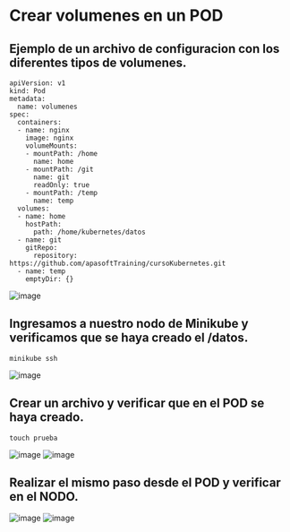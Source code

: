 # Crear volumenes en un POD
## Ejemplo de un archivo de configuracion con los diferentes tipos de volumenes.
```
apiVersion: v1
kind: Pod
metadata:
  name: volumenes
spec:
  containers:
  - name: nginx
    image: nginx
    volumeMounts:
    - mountPath: /home
      name: home
    - mountPath: /git
      name: git
      readOnly: true
    - mountPath: /temp
      name: temp
  volumes:
  - name: home
    hostPath:
      path: /home/kubernetes/datos
  - name: git
    gitRepo:
      repository: https://github.com/apasoftTraining/cursoKubernetes.git
  - name: temp
    emptyDir: {}
```
![image](https://github.com/user-attachments/assets/09f1959d-17c8-4df9-93bd-529b202a75e5)

## Ingresamos a nuestro nodo de Minikube y verificamos que se haya creado el /datos.
```
minikube ssh
```
![image](https://github.com/user-attachments/assets/7b759747-86d9-4e93-8141-6c83a90fd376)

## Crear un archivo y verificar que en el POD se haya creado.
```
touch prueba
```
![image](https://github.com/user-attachments/assets/8251e889-f72f-4ac4-881a-4d1d4abe403b)
![image](https://github.com/user-attachments/assets/4174d5ff-1f21-4cce-969d-15406d75720f)

## Realizar el mismo paso desde el POD y verificar en el NODO.
![image](https://github.com/user-attachments/assets/423e7eea-ec93-4282-ac9b-d35ac5d1a0ea)
![image](https://github.com/user-attachments/assets/d088f194-7811-451a-8a2e-544741e3673f)
